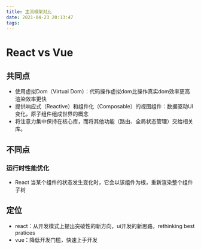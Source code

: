 ```yaml
---
title: 主流框架对比
date: 2021-04-23 20:13:47
tags:
---
```


# React vs Vue

## 共同点
- 使用虚拟Dom（Virtual Dom）：代码操作虚拟dom比操作真实dom效率更高渲染效率更快
- 提供响应式（Reactive）和组件化（Composable）的视图组件：数据驱动UI变化，原子组件组成世界的概念
- 将注意力集中保持在核心库，而将其他功能（路由、全局状态管理）交给相关库。

## 不同点
### 运行时性能优化
- React
  当某个组件的状态发生变化时，它会以该组件为根，重新渲染整个组件子树
## 定位
- react：从开发模式上提出突破性的新方向，ui开发的新思路，rethinking best pratices
- vue：降低开发门槛，快速上手开发